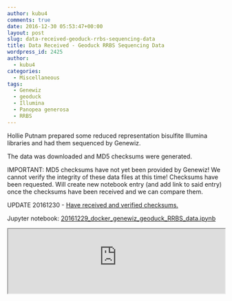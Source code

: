 ```yaml
---
author: kubu4
comments: true
date: 2016-12-30 05:53:47+00:00
layout: post
slug: data-received-geoduck-rrbs-sequencing-data
title: Data Received - Geoduck RRBS Sequencing Data
wordpress_id: 2425
author:
  - kubu4
categories:
  - Miscellaneous
tags:
  - Genewiz
  - geoduck
  - Illumina
  - Panopea generosa
  - RRBS
---
```


Hollie Putnam prepared some reduced representation bisulfite Illumina libraries and had them sequenced by Genewiz.

The data was downloaded and MD5 checksums were generated.

IMPORTANT: MD5 checksums have not yet been provided by Genewiz! We cannot verify the integrity of these data files at this time! Checksums have been requested. Will create new notebook entry (and add link to said entry) once the checksums have been received and we can compare them.

UPDATE 20161230 - [Have received and verified checksums.](https://robertslab.github.io/sams-notebook/2016/12/30/data-management-geoduck-rrbs-data-integrity-verification.html)



Jupyter notebook: [20161229_docker_genewiz_geoduck_RRBS_data.ipynb
](https://github.com/sr320/LabDocs/blob/master/jupyter_nbs/sam/20161229_docker_genewiz_geoduck_RRBS_data.ipynb)

<iframe src="https://render.githubusercontent.com/view/ipynb?commit=095a44775a0efd8c26f7f70ec6ff0eb251a0b2dd&enc_url=68747470733a2f2f7261772e67697468756275736572636f6e74656e742e636f6d2f73723332302f4c6162446f63732f303935613434373735613065666438633236663766373065633666663065623235316130623264642f6a7570797465725f6e62732f73616d2f32303136313232395f646f636b65725f67656e6577697a5f67656f6475636b5f525242535f646174612e6970796e62&nwo=sr320%2FLabDocs&path=jupyter_nbs%2Fsam%2F20161229_docker_genewiz_geoduck_RRBS_data.ipynb&repository_id=13746500#03665ad7-2b0d-4777-ab98-79db65577e4f" width="100%" same_height_as="window" scrolling="yes"></iframe>

